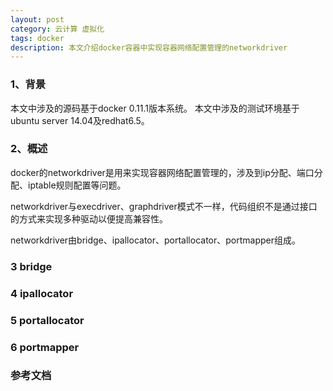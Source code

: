```yaml
---
layout: post
category: 云计算 虚拟化
tags: docker
description: 本文介绍docker容器中实现容器网络配置管理的networkdriver
---
```


### 1、背景

本文中涉及的源码基于docker 0.11.1版本系统。
本文中涉及的测试环境基于ubuntu server 14.04及redhat6.5。

### 2、概述


docker的networkdriver是用来实现容器网络配置管理的，涉及到ip分配、端口分配、iptable规则配置等问题。

networkdriver与execdriver、graphdriver模式不一样，代码组织不是通过接口的方式来实现多种驱动以便提高兼容性。

networkdriver由bridge、ipallocator、portallocator、portmapper组成。

### 3 bridge

### 4 ipallocator

### 5 portallocator

### 6 portmapper


### 参考文档


[Docker之graphdriver]: http://lsword.github.io/2014/06/03.html
[thinprovisioned_volumes]: https://access.redhat.com/site/documentation/en-US/Red_Hat_Enterprise_Linux/6/html/Logical_Volume_Manager_Administration/thinprovisioned_volumes.html
[device-mapper]: http://device-mapper.com/
[thin-provisioning.txt]:https://github.com/torvalds/linux/blob/master/Documentation/device-mapper/thin-provisioning.txt